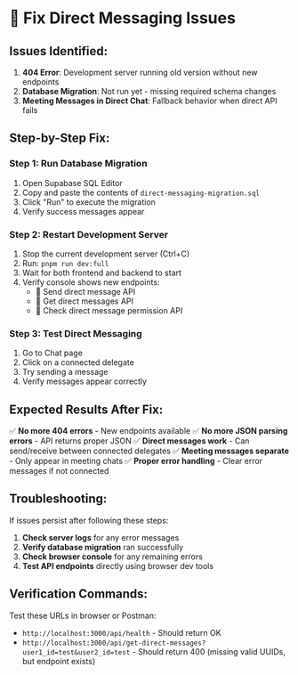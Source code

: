 # 🔧 Fix Direct Messaging Issues

## **Issues Identified:**

1. **404 Error**: Development server running old version without new endpoints
2. **Database Migration**: Not run yet - missing required schema changes
3. **Meeting Messages in Direct Chat**: Fallback behavior when direct API fails

## **Step-by-Step Fix:**

### **Step 1: Run Database Migration**
1. Open Supabase SQL Editor
2. Copy and paste the contents of `direct-messaging-migration.sql`
3. Click "Run" to execute the migration
4. Verify success messages appear

### **Step 2: Restart Development Server**
1. Stop the current development server (Ctrl+C)
2. Run: `pnpm run dev:full`
3. Wait for both frontend and backend to start
4. Verify console shows new endpoints:
   - 💬 Send direct message API
   - 📨 Get direct messages API  
   - 🔐 Check direct message permission API

### **Step 3: Test Direct Messaging**
1. Go to Chat page
2. Click on a connected delegate
3. Try sending a message
4. Verify messages appear correctly

## **Expected Results After Fix:**

✅ **No more 404 errors** - New endpoints available
✅ **No more JSON parsing errors** - API returns proper JSON
✅ **Direct messages work** - Can send/receive between connected delegates
✅ **Meeting messages separate** - Only appear in meeting chats
✅ **Proper error handling** - Clear error messages if not connected

## **Troubleshooting:**

If issues persist after following these steps:

1. **Check server logs** for any error messages
2. **Verify database migration** ran successfully
3. **Check browser console** for any remaining errors
4. **Test API endpoints** directly using browser dev tools

## **Verification Commands:**

Test these URLs in browser or Postman:
- `http://localhost:3000/api/health` - Should return OK
- `http://localhost:3000/api/get-direct-messages?user1_id=test&user2_id=test` - Should return 400 (missing valid UUIDs, but endpoint exists)
